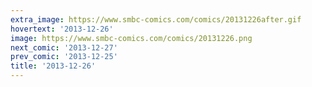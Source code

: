 ```yaml
---
extra_image: https://www.smbc-comics.com/comics/20131226after.gif
hovertext: '2013-12-26'
image: https://www.smbc-comics.com/comics/20131226.png
next_comic: '2013-12-27'
prev_comic: '2013-12-25'
title: '2013-12-26'
---
```


